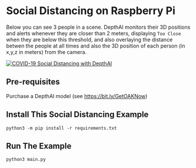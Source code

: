 # Social Distancing on Raspberry Pi

Below you can see 3 people in a scene.  DepthAI monitors their 3D positions and alerts whenever they are closer than 2 meters, displaying `Too Close` when they are below this threshold, and also overlaying the distance betwen the people at all times and also the 3D position of each person (in x,y,z in meters) from the camera.

[![COVID-19 Social Distancing with DepthAI](https://user-images.githubusercontent.com/5244214/90741333-73f89500-e2cf-11ea-919b-b1f47dc55c4a.gif)](https://www.youtube.com/watch?v=kplICBD_wVc&list=PL_Nji0JOuXg0cTjQqOQhjQ69__gngp12c&index=1&ab_channel=AugmentedStartups "DepthAI Social Distancing Proof of Concept")

## Pre-requisites

Purchase a DepthAI model (see https://bit.ly/GetOAKNow)

## Install This Social Distancing Example

```
python3 -m pip install -r requirements.txt
```

## Run The Example

```
python3 main.py
```
